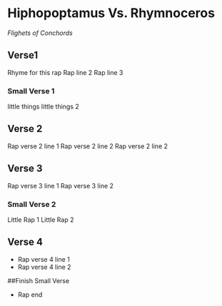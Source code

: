# Hiphopoptamus Vs. Rhymnoceros

_Flighets of Conchords_

## Verse1
Rhyme for this rap
Rap line 2
Rap line 3

### Small Verse 1
little things
little things 2

## Verse 2
Rap verse 2 line 1
Rap verse 2 line 2
Rap verse 2 line 2

## Verse 3
Rap verse 3 line 1
Rap verse 3 line 2

### Small Verse 2
Little Rap 1
Little Rap 2

## Verse 4
* Rap verse 4 line 1
* Rap verse 4 line 2

##Finish Small Verse
* Rap end
